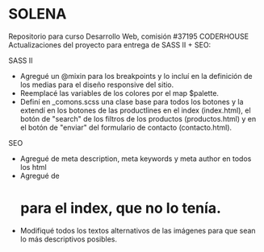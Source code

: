 # SOLENA
Repositorio para curso Desarrollo Web, comisión #37195 CODERHOUSE
Actualizaciones del proyecto para entrega de SASS II + SEO: 

SASS II
- Agregué un @mixin para los breakpoints y lo incluí en la definición de los medias para el diseño responsive del sitio. 
- Reemplacé las variables de los colores por el map $palette.
- Definí en _comons.scss una clase base para todos los botones y la extendí en los botones de las productlines en el index (index.html), el botón de "search" de los filtros de los productos (productos.html) y en el botón de "enviar" del formulario de contacto (contacto.html).

SEO
- Agregué de meta description, meta keywords y meta author en todos los html
- Agregué de <h1> para el index, que no lo tenía. 
- Modifiqué todos los textos alternativos de las imágenes para que sean lo más descriptivos posibles. 
